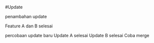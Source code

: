 #Update


penambahan update

Feature A dan B selesai

percobaan update baru
Update A selesai
Update B selesai
Coba merge
